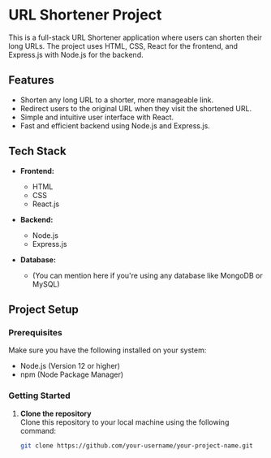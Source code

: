 # URL Shortener Project

This is a full-stack URL Shortener application where users can shorten their long URLs. The project uses HTML, CSS, React for the frontend, and Express.js with Node.js for the backend.

## Features

- Shorten any long URL to a shorter, more manageable link.
- Redirect users to the original URL when they visit the shortened URL.
- Simple and intuitive user interface with React.
- Fast and efficient backend using Node.js and Express.js.

## Tech Stack

- **Frontend:**
  - HTML
  - CSS
  - React.js
  
- **Backend:**
  - Node.js
  - Express.js
  
- **Database:**
  - (You can mention here if you're using any database like MongoDB or MySQL)

## Project Setup

### Prerequisites

Make sure you have the following installed on your system:

- Node.js (Version 12 or higher)
- npm (Node Package Manager)

### Getting Started

1. **Clone the repository**  
   Clone this repository to your local machine using the following command:

   ```bash
   git clone https://github.com/your-username/your-project-name.git
